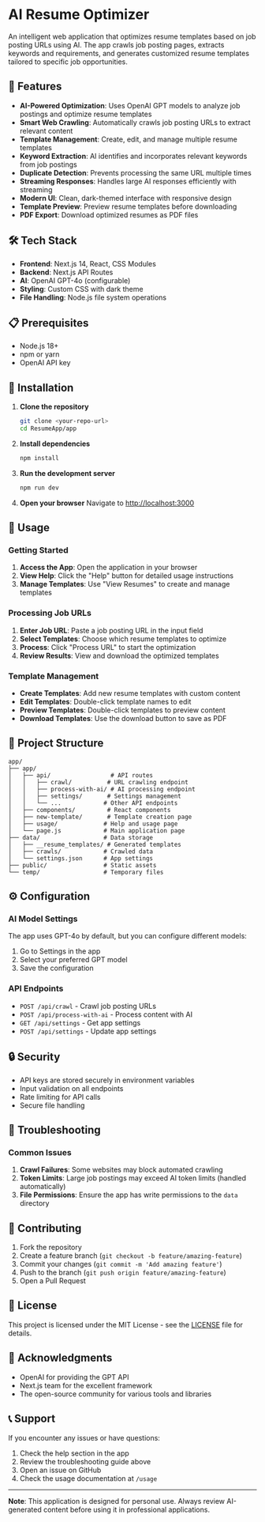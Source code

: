 # AI Resume Optimizer

An intelligent web application that optimizes resume templates based on job posting URLs using AI. The app crawls job posting pages, extracts keywords and requirements, and generates customized resume templates tailored to specific job opportunities.

## 🚀 Features

- **AI-Powered Optimization**: Uses OpenAI GPT models to analyze job postings and optimize resume templates
- **Smart Web Crawling**: Automatically crawls job posting URLs to extract relevant content
- **Template Management**: Create, edit, and manage multiple resume templates
- **Keyword Extraction**: AI identifies and incorporates relevant keywords from job postings
- **Duplicate Detection**: Prevents processing the same URL multiple times
- **Streaming Responses**: Handles large AI responses efficiently with streaming
- **Modern UI**: Clean, dark-themed interface with responsive design
- **Template Preview**: Preview resume templates before downloading
- **PDF Export**: Download optimized resumes as PDF files

## 🛠️ Tech Stack

- **Frontend**: Next.js 14, React, CSS Modules
- **Backend**: Next.js API Routes
- **AI**: OpenAI GPT-4o (configurable)
- **Styling**: Custom CSS with dark theme
- **File Handling**: Node.js file system operations

## 📋 Prerequisites

- Node.js 18+ 
- npm or yarn
- OpenAI API key

## 🔧 Installation

1. **Clone the repository**
   ```bash
   git clone <your-repo-url>
   cd ResumeApp/app
   ```

2. **Install dependencies**
   ```bash
   npm install
   ```

3. **Run the development server**
   ```bash
   npm run dev
   ```

4. **Open your browser**
   Navigate to [http://localhost:3000](http://localhost:3000)

## 🎯 Usage

### Getting Started

1. **Access the App**: Open the application in your browser
2. **View Help**: Click the "Help" button for detailed usage instructions
3. **Manage Templates**: Use "View Resumes" to create and manage templates

### Processing Job URLs

1. **Enter Job URL**: Paste a job posting URL in the input field
2. **Select Templates**: Choose which resume templates to optimize
3. **Process**: Click "Process URL" to start the optimization
4. **Review Results**: View and download the optimized templates

### Template Management

- **Create Templates**: Add new resume templates with custom content
- **Edit Templates**: Double-click template names to edit
- **Preview Templates**: Double-click templates to preview content
- **Download Templates**: Use the download button to save as PDF

## 📁 Project Structure

```
app/
├── app/
│   ├── api/                 # API routes
│   │   ├── crawl/          # URL crawling endpoint
│   │   ├── process-with-ai/ # AI processing endpoint
│   │   ├── settings/       # Settings management
│   │   └── ...            # Other API endpoints
│   ├── components/         # React components
│   ├── new-template/       # Template creation page
│   ├── usage/             # Help and usage page
│   └── page.js            # Main application page
├── data/                  # Data storage
│   ├── __resume_templates/ # Generated templates
│   ├── crawls/            # Crawled data
│   └── settings.json      # App settings
├── public/                # Static assets
└── temp/                  # Temporary files
```

## ⚙️ Configuration

### AI Model Settings

The app uses GPT-4o by default, but you can configure different models:

1. Go to Settings in the app
2. Select your preferred GPT model
3. Save the configuration

### API Endpoints

- `POST /api/crawl` - Crawl job posting URLs
- `POST /api/process-with-ai` - Process content with AI
- `GET /api/settings` - Get app settings
- `POST /api/settings` - Update app settings

## 🔒 Security

- API keys are stored securely in environment variables
- Input validation on all endpoints
- Rate limiting for API calls
- Secure file handling

## 🐛 Troubleshooting

### Common Issues

1. **Crawl Failures**: Some websites may block automated crawling
2. **Token Limits**: Large job postings may exceed AI token limits (handled automatically)
3. **File Permissions**: Ensure the app has write permissions to the `data` directory

## 🤝 Contributing

1. Fork the repository
2. Create a feature branch (`git checkout -b feature/amazing-feature`)
3. Commit your changes (`git commit -m 'Add amazing feature'`)
4. Push to the branch (`git push origin feature/amazing-feature`)
5. Open a Pull Request

## 📝 License

This project is licensed under the MIT License - see the [LICENSE](LICENSE) file for details.

## 🙏 Acknowledgments

- OpenAI for providing the GPT API
- Next.js team for the excellent framework
- The open-source community for various tools and libraries

## 📞 Support

If you encounter any issues or have questions:

1. Check the help section in the app
2. Review the troubleshooting guide above
3. Open an issue on GitHub
4. Check the usage documentation at `/usage`

---

**Note**: This application is designed for personal use. Always review AI-generated content before using it in professional applications. 